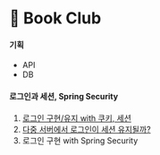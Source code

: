 # 📖 Book Club

#### 기획

* API&#x20;
* DB

#### 로그인과 세션, Spring Security

1. [로그인 구현/유지 with 쿠키, 세션](spring-security/1.-with.md)
2. [다중 서버에서 로그인이 세션 유지될까?](spring-security/2..md)
3. 로그인 구현 with Spring Security






